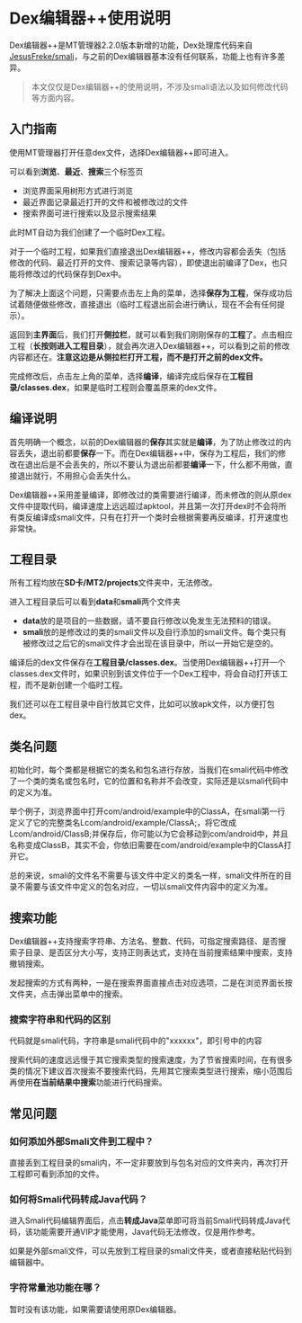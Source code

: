 # Dex编辑器++使用说明

Dex编辑器++是MT管理器2.2.0版本新增的功能，Dex处理库代码来自[JesusFreke/smali](https://github.com/JesusFreke/smali)，与之前的Dex编辑器基本没有任何联系，功能上也有许多差异。

> 本文仅仅是Dex编辑器++的使用说明，不涉及smali语法以及如何修改代码等方面内容。

## 入门指南

使用MT管理器打开任意dex文件，选择Dex编辑器++即可进入。

可以看到**浏览**、**最近**、**搜索**三个标签页

* 浏览界面采用树形方式进行浏览
* 最近界面记录最近打开的文件和被修改过的文件
* 搜索界面可进行搜索以及显示搜索结果

此时MT自动为我们创建了一个临时Dex工程。

对于一个临时工程，如果我们直接退出Dex编辑器++，修改内容都会丢失（包括修改的代码、最近打开的文件、搜索记录等内容），即使退出前编译了Dex，也只能将修改过的代码保存到Dex中。

为了解决上面这个问题，只需要点击左上角的菜单，选择**保存为工程**，保存成功后试着随便做些修改，直接退出（临时工程退出前会进行确认，现在不会有任何提示）。

返回到**主界面**后，我们打开**侧拉栏**，就可以看到我们刚刚保存的**工程**了。点击相应工程（**长按则进入工程目录**），就会再次进入Dex编辑器++，可以看到之前的修改内容都还在。**注意这边是从侧拉栏打开工程，而不是打开之前的dex文件。**

完成修改后，点击左上角的菜单，选择**编译**，编译完成后保存在**工程目录/classes.dex**，如果是临时工程则会覆盖原来的dex文件。

## 编译说明

首先明确一个概念，以前的Dex编辑器的**保存**其实就是**编译**，为了防止修改过的内容丢失，退出前都要**保存**一下。而在Dex编辑器++中，保存为工程后，我们的修改在退出后是不会丢失的，所以不要认为退出前都要**编译**一下，什么都不用做，直接退出就行，不用担心会丢失什么。

Dex编辑器++采用差量编译，即修改过的类需要进行编译，而未修改的则从原dex文件中提取代码，编译速度上远远超过apktool，并且第一次打开dex时不会将所有类反编译成smali文件，只有在打开一个类时会根据需要再反编译，打开速度也非常快。

## 工程目录

所有工程均放在**SD卡/MT2/projects**文件夹中，无法修改。

进入工程目录后可以看到**data**和**smali**两个文件夹

* **data**放的是项目的一些数据，请不要自行修改以免发生无法预料的错误。
* **smali**放的是修改过的类的smali文件以及自行添加的smali文件。每个类只有被修改过之后它的smali文件才会出现在该目录中，所以一开始它是空的。

编译后的dex文件保存在**工程目录/classes.dex**。当使用Dex编辑器++打开一个classes.dex文件时，如果识别到该文件位于一个Dex工程中，将会自动打开该工程，而不是新创建一个临时工程。

我们还可以在工程目录中自行放其它文件，比如可以放apk文件，以方便打包dex。

## 类名问题

初始化时，每个类都是根据它的类名和包名进行存放，当我们在smali代码中修改了一个类的类名或包名时，它的位置和名称并不会改变，实际还是以smali代码中的定义为准。

举个例子，浏览界面中打开com/android/example中的ClassA，在smali第一行定义了它的完整类名Lcom/android/example/ClassA;，将它改成Lcom/android/ClassB;并保存后，你可能以为它会移动到com/android中，并且名称变成ClassB，其实不会，你依旧需要在com/android/example中的ClassA打开它。

总的来说，smali的文件名不需要与该文件中定义的类名一样，smali文件所在的目录不需要与该文件中定义的包名对应，一切以smali文件内容中的定义为准。

## 搜索功能

Dex编辑器++支持搜索字符串、方法名、整数、代码，可指定搜索路径、是否搜索子目录、是否区分大小写，支持正则表达式，支持在当前搜索结果中搜索，支持撤销搜索。

发起搜索的方式有两种，一是在搜索界面直接点击对应选项，二是在浏览界面长按文件夹，点击弹出菜单中的搜索。

### 搜索字符串和代码的区别

代码就是smali代码，字符串是smali代码中的"xxxxxx"，即引号中的内容

搜索代码的速度远远慢于其它搜索类型的搜索速度，为了节省搜索时间，在有很多类的情况下建议首次搜索不要搜索代码，先用其它搜索类型进行搜索，缩小范围后再使用**在当前结果中搜索**功能进行代码搜索。

## 常见问题

### 如何添加外部Smali文件到工程中？

直接丢到工程目录的smali内，不一定非要放到与包名对应的文件夹内，再次打开工程即可看到添加的文件。

### 如何将Smali代码转成Java代码？

进入Smali代码编辑界面后，点击**转成Java**菜单即可将当前Smali代码转成Java代码，该功能需要开通VIP才能使用，Java代码无法修改，仅是用作参考。

如果是外部smali文件，可以先放到工程目录的smali文件夹，或者直接粘贴代码到编辑器中。

### 字符常量池功能在哪？

暂时没有该功能，如果需要请使用原Dex编辑器。


